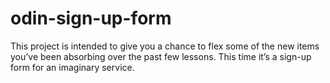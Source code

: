 # odin-sign-up-form
This project is intended to give you a chance to flex some of the new items you’ve been absorbing over the past few lessons. This time it’s a sign-up form for an imaginary service.
